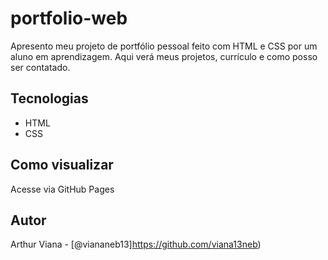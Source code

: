 # portfolio-web

Apresento meu projeto de portfólio pessoal feito com HTML e CSS por um aluno em aprendizagem.
Aqui verá meus projetos, currículo e como posso ser contatado.

## Tecnologias
- HTML
- CSS

## Como visualizar
Acesse via GitHub Pages

## Autor
Arthur Viana - [@viananeb13]https://github.com/viana13neb)